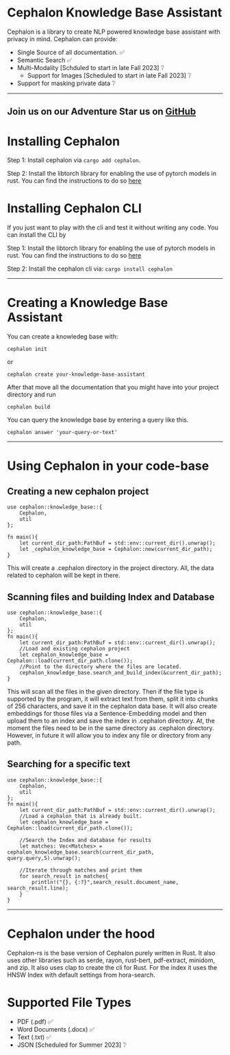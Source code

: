 # Cephalon Knowledge Base Assistant
Cephalon is a library to create NLP powered knowledge base assistant with privacy in mind.
Cephalon can provide:
* Single Source of all documentation. ✅
* Semantic Search ✅
* Multi-Modality [Schduled to start in late Fall 2023] ❔
    * Support for Images [Scheduled to start in late Fall 2023] ❔
* Support for masking private data ❔

------
Join us on our Adventure
Star us on [GitHub](https://github.com/Maruti-io/cephalon-rs)
------
# Installing Cephalon

Step 1: Install cephalon via ```cargo add cephalon```. 

Step 2: Install the libtorch library for enabling the use of pytorch models in rust. You can find the instructions to do so [here](https://github.com/LaurentMazare/tch-rs/blob/main/README.md)

# Installing Cephalon CLI

If you just want to play with the cli and test it without writing any code. You can install the CLI by

Step 1: Install the libtorch library for enabling the use of pytorch models in rust. You can find the instructions to do so [here](https://github.com/LaurentMazare/tch-rs/blob/main/README.md)

Step 2: Install the cephalon cli via: ```cargo install cephalon``` 

------
# Creating a Knowledge Base Assistant 

You can create a knowledeg base with: 
```
cephalon init
```
or
```
cephalon create your-knowledge-base-assistant
```
After that move all the documentation that you might have into your project directory and run 
```
cephalon build
```

You can query the knowledge base by entering a query like this. 

```
cephalon answer 'your-query-or-text'
```
------
# Using Cephalon in your code-base

## Creating a new cephalon project
```
use cephalon::knowledge_base::{
    Cephalon,
    util
};

fn main(){
    let current_dir_path:PathBuf = std::env::current_dir().unwrap();
    let _cephalon_knowledge_base = Cephalon::new(current_dir_path);
}
```
This will create  a .cephalon directory in the project directory. All, the data related to cephalon will be kept in there. 

## Scanning files and building Index and Database

```
use cephalon::knowledge_base::{
    Cephalon,
    util
};
fn main(){
    let current_dir_path:PathBuf = std::env::current_dir().unwrap();
    //Load and existing cephalon project
    let cephalon_knowledge_base = Cephalon::load(current_dir_path.clone());
    //Point to the directory where the files are located. 
    cephalon_knowledge_base.search_and_build_index(&current_dir_path);
}
```
This will scan all the files in the given directory. Then if the file type is supported by the program, it will extract text from them, split it into chunks of 256 characters, and save it in the cephalon data base. It will also create embeddings for those files via a Sentence-Embedding model and then upload them to an index and save the index in .cephalon directory. At, the moment the files need to be in the same directory as .cephalon directory. However, in future it will allow you to index any file or directory from any path. 

## Searching for a specific text

```
use cephalon::knowledge_base::{
    Cephalon,
    util
};
fn main(){
    let current_dir_path:PathBuf = std::env::current_dir().unwrap();
    //Load a cephalon that is already built.
    let cephalon_knowledge_base = Cephalon::load(current_dir_path.clone());

    //Search the Index and database for results
    let matches: Vec<Matches> = cephalon_knowledge_base.search(current_dir_path, query.query,5).unwrap();

    //Iterate through matches and print them
    for search_result in matches{
        println!("{}, {:?}",search_result.document_name, search_result.line);
    }
}
```

------
# Cephalon under the hood

Cephalon-rs is the base version of Cephalon purely written in Rust. It also uses other libraries such as serde, rayon, rust-bert, pdf-extract, minidom, and zip. It also uses clap to create the cli for Rust. For the index it uses the HNSW Index with default settings from hora-search.  

# Supported File Types

* PDF (.pdf) ✅
* Word Documents (.docx) ✅
* Text (.txt) ✅
* JSON [Scheduled for Summer 2023] ❔


